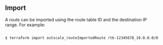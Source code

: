 ## Import

A route can be imported using the route table ID and the destination IP range. For example:

```

$ terraform import outscale_routeImportedRoute rtb-12345678_10.0.0.0/0

```
